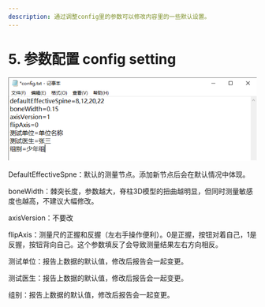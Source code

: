 ```yaml
---
description: 通过调整config里的参数可以修改内容里的一些默认设置。
---
```


# 5. 参数配置 config setting

![&#x53C2;&#x6570;&#x914D;&#x7F6E;&#x586B;&#x5199;&#x5185;&#x5BB9;&#x793A;&#x610F;&#x56FE;](../../../.gitbook/assets/config-pic.png)

DefaultEffectiveSpne：默认的测量节点。添加新节点后会在默认情况中体现。

boneWidth：棘突长度，参数越大，脊柱3D模型的扭曲越明显，但同时测量敏感度也越高，不建议大幅修改。

axisVersion：不要改

flipAxis：测量尺的正握和反握（左右手操作便利）。0是正握，按钮对着自己，1是反握，按钮背向自己。这个参数填反了会导致测量结果左右方向相反。

测试单位：报告上数据的默认值，修改后报告会一起变更。

测试医生：报告上数据的默认值，修改后报告会一起变更。

组别：报告上数据的默认值，修改后报告会一起变更。

